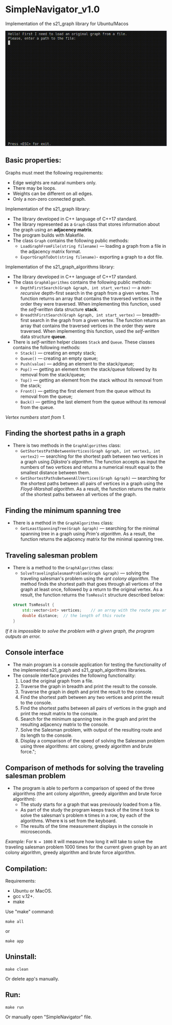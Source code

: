 # SimpleNavigator_v1.0
Implementation of the s21_graph library for Ubuntu/Macos

![](https://github.com/Apsaraconda/SimpleNavigator_v1.0/blob/main/misc/gif/preview.gif)

## Basic properties:

Graphs must meet the following requirements:
- Edge weights are natural numbers only.
- There may be loops.
- Weights can be different on all edges.
- Only a non-zero connected graph.


Implementation of the s21_graph library:  
* The library developed in C++ language of C++17 standard.
* The library represented as a `Graph` class that stores information about the graph using an **adjacency matrix**.
* The program builds with Makefile.
* The class `Graph` contains the following public methods:
    + `LoadGraphFromFile(string filename)` — loading a graph from a file in the adjacency matrix format.
    + `ExportGraphToDot(string filename)`- exporting a graph to a dot file.

Implementation of the s21_graph_algorithms library:  
* The library developed in C++ language of C++17 standard.
* The class ` GraphAlgorithms ` contains the following public methods:
    + `DepthFirstSearch(Graph &graph, int start_vertex)` — a *non-recursive* depth-first search in the graph from a given vertex. The function returns an array that contains the traversed vertices in the order they were traversed. When implementing this function, used the *self-written* data structure **stack**.
    + `BreadthFirstSearch(Graph &graph, int start_vertex)` — breadth-first search in the graph from a given vertex. The function returns an array that contains the traversed vertices in the order they were traversed. When implementing this function, used the *self-written* data structure **queue**.
* There is *self-written* helper classes `Stack` and `Queue`. These classes contains the following methods:
    + `Stack()` — creating an empty stack;
    + `Queue()` — creating an empty queue;
    + `Push(value)` — adding an element to the stack/queue;
    + `Pop()` — getting an element from the stack/queue followed by its removal from the stack/queue;
    + `Top()` — getting an element from the stack without its removal from the stack;
    + `Front()` — getting the first element from the queue without its removal from the queue;
    + `Back()` — getting the last element from the queue without its removal from the queue.

*Vertex numbers start from 1.*

## Finding the shortest paths in a graph

* There is two methods in the `GraphAlgorithms` class:
    + `GetShortestPathBetweenVertices(Graph &graph, int vertex1, int vertex2)` — searching for the shortest path between two vertices in a graph using *Dijkstra's algorithm*. The function accepts as input the numbers of two vertices and returns a numerical result equal to the smallest distance between them.
    + `GetShortestPathsBetweenAllVertices(Graph &graph)` — searching for the shortest paths between all pairs of vertices in a graph using the *Floyd-Warshall algorithm*. As a result, the function returns the matrix of the shortest paths between all vertices of the graph.

## Finding the minimum spanning tree

* There is a method in the `GraphAlgorithms` class:
    + `GetLeastSpanningTree(Graph &graph)` — searching for the minimal spanning tree in a graph using *Prim's algorithm*. As a result, the function returns the adjacency matrix for the minimal spanning tree.

## Traveling salesman problem

* There is a method to the `GraphAlgorithms` class:
    + `SolveTravelingSalesmanProblem(Graph &graph)` — solving the traveling salesman's problem using the *ant colony algorithm*.
The method finds the shortest path that goes through all vertices of the graph at least once, followed by a return to the original vertex. As a result, the function returns the `TsmResult` structure described below:
    ```cpp
    struct TsmResult {
        std::vector<int> vertices;    // an array with the route you are looking for (with the vertex traverse order).
        double distance;  // the length of this route
    }
    ``` 

*If it is impossible to solve the problem with a given graph, the program outputs an error.*

## Console interface

* The main program is a console application for testing the functionality of the implemented s21_graph and s21_graph_algorithms libraries. 
* The console interface provides the following functionality:
    1. Load the original graph from a file.
    2. Traverse the graph in breadth and print the result to the console.   
    3. Traverse the graph in depth and print the result to the console.
    4. Find the shortest path between any two vertices and print the result to the console.
    5. Find the shortest paths between all pairs of vertices in the graph and print the result matrix to the console.
    6. Search for the minimum spanning tree in the graph and print the resulting adjacency matrix to the console.
    7. Solve the Salesman problem, with output of the resulting route and its length to the console.
    8. Display a comparison of the speed of solving the Salesman problem using three algorithms: ant colony, greedy algorithm and brute force.";
## Comparison of methods for solving the traveling salesman problem

* The program is able to perform a comparison of speed of the three algorithms (the ant colony algorithm, greedy algorithm and brute force algorithm):
    + The study starts for a graph that was previously loaded from a file.
    + As part of the study the program keeps track of the time it took to solve the salesman's problem `N` times in a row, by each of the algorithms. Where `N` is set from the keyboard.
    + The results of the time measurement displays in the console in microseconds.

*Example:* For `N = 1000` it will measure how long it will take to solve the traveling salesman problem 1000 times for the current given graph by an ant colony algorithm, greedy algorithm and brute force algorithm.

## Compilation:

Requirements:
+ Ubuntu or MacOS.
+ gcc v.12+.
+ make

Use "make" command:
```
make all
```
or
```
make app
```
## Uninstall:
```
make clean
```
Or delete app's manually.

## Run:
```
make run
```
Or manually open "SimpleNavigator" file.